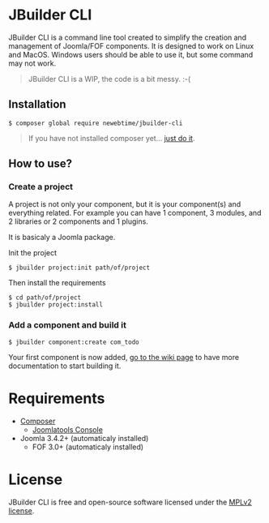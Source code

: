 # JBuilder CLI

JBuilder CLI is a command line tool created to simplify the creation and management of
Joomla/FOF components. It is designed to work on Linux and MacOS. Windows users should be able
to use it, but some command may not work.

> JBuilder CLI is a WIP, the code is a bit messy. :-(

## Installation

`$ composer global require newebtime/jbuilder-cli`

> If you have not installed composer yet... [just do it](https://getcomposer.org/).

## How to use?

### Create a project

A project is not only your component, but it is your component(s) and everything related.
For example you can have 1 component, 3 modules, and 2 libraries or 2 components and 1 plugins.

It is basicaly a Joomla package.

Init the project

```
$ jbuilder project:init path/of/project
```
Then install the requirements
```
$ cd path/of/project
$ jbuilder project:install
```

### Add a component and build it

```
$ jbuilder component:create com_todo
```

Your first component is now added, [go to the wiki page](https://github.com/newebtime/jbuilder-cli/wiki)
to have more documentation to start building it.

# Requirements

* [Composer](https://getcomposer.org/)
  * [Joomlatools Console](https://github.com/joomlatools/joomlatools-console/)
* Joomla 3.4.2+ (automaticaly installed)
  * FOF 3.0+ (automaticaly installed)

# License

JBuilder CLI is free and open-source software licensed under the [MPLv2 license](LICENSE.txt).
